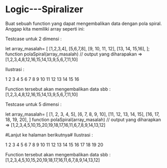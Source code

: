 # Logic---Spiralizer

Buat sebuah function yang dapat mengembalikan data dengan pola spiral. Anggap kita memiliki array seperti ini:

Testcase untuk 2 dimensi :

let  array_masalah= [
	[1,2,3,4],
	[5,6,7,8],
	[9, 10, 11, 12],
	[13, 14, 15,16],
  ];
function polaSpiral(array_masalah)
// output yang diharapakan => [1,2,3,4,8,12,16,15,14,13,9,5,6,7,11,10]

Ilustrasi :

1	2	3	4
5	6	7	8
9	10	11	12
13	14	15	16

Function tersebut akan mengembalikan data sbb : [1,2,3,4,8,12,16,15,14,13,9,5,6,7,11,10]


Testcase untuk 5 dimensi :

let  array_masalah= [
	[1, 2, 3, 4, 5],
	[6, 7, 8, 9, 10],
	[11, 12, 13, 14, 15],
	[16, 17, 18, 19, 20],
        ]
function polaSpiral(array_masalah)
// output yang diharapkan => [1,2,3,4,5,10,15,20,19,18,17,16,11,6,7,8,9,14,13,12]

#Lanjut ke halaman berikutnya#
Ilustrasi :

1	2	3	4	5
6	7	8	9	10
11	12	13	14	15
16	17	18	19	20

Function tersebut akan mengembalikan data sbb : [1,2,3,4,5,10,15,20,19,18,17,16,11,6,7,8,9,14,13,12]

